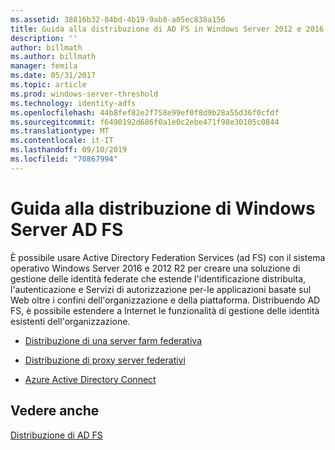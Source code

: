 ```yaml
---
ms.assetid: 38816b32-84bd-4b19-9ab8-a05ec838a156
title: Guida alla distribuzione di AD FS in Windows Server 2012 e 2016 R2
description: ''
author: billmath
ms.author: billmath
manager: femila
ms.date: 05/31/2017
ms.topic: article
ms.prod: windows-server-threshold
ms.technology: identity-adfs
ms.openlocfilehash: 44b8fef82e2f758e99ef0f8d9b28a55d36f0cfdf
ms.sourcegitcommit: f6490192d686f0a1e0c2ebe471f98e30105c0844
ms.translationtype: MT
ms.contentlocale: it-IT
ms.lasthandoff: 09/10/2019
ms.locfileid: "70867994"
---
```

# <a name="windows-server-ad-fs-deployment-guide"></a>Guida alla distribuzione di Windows Server AD FS


È possibile usare Active Directory Federation Services \(ad FS\) con il sistema operativo Windows Server 2016 e 2012 R2 per creare una soluzione di gestione delle identità federate che estende l'identificazione distribuita, l'autenticazione e Servizi di autorizzazione per\-le applicazioni basate sul Web oltre i confini dell'organizzazione e della piattaforma. Distribuendo AD FS, è possibile estendere a Internet le funzionalità di gestione delle identità esistenti dell'organizzazione.  
  
-   [Distribuzione di una server farm federativa](Deploying-a-Federation-Server-Farm.md)  
  
-   [Distribuzione di proxy server federativi](Deploying-Federation-Server-Proxies.md)  
  
-   [Azure Active Directory Connect](Azure-Active-Directory-Connect.md)  
  
## <a name="see-also"></a>Vedere anche  
[Distribuzione di AD FS](../../ad-fs/AD-FS-Deployment.md)  

  

